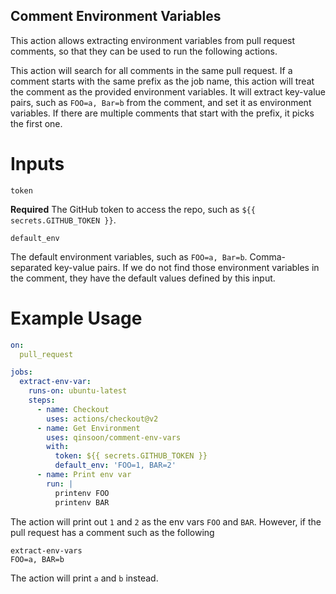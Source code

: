 Comment Environment Variables
---

This action allows extracting environment variables from pull request comments, 
so that they can be used to run the following actions. 

This action will search for all comments in the same pull request. If a comment 
starts with the same prefix as the job name, this action will treat the comment 
as the provided environment variables. It will extract key-value pairs, such as
`FOO=a, Bar=b` from the comment, and set it as environment variables. If there
are multiple comments that start with the prefix, it picks the first one.

Inputs
===

`token`

**Required** The GitHub token to access the repo, such as `${{ secrets.GITHUB_TOKEN }}`.

`default_env`

The default environment variables, such as `FOO=a, Bar=b`. Comma-separated key-value pairs. If we do not find those environment variables in the comment,
they have the default values defined by this input.

Example Usage
===

```yaml
on:
  pull_request

jobs:
  extract-env-var:
    runs-on: ubuntu-latest
    steps:
      - name: Checkout
        uses: actions/checkout@v2
      - name: Get Environment
        uses: qinsoon/comment-env-vars
        with:
          token: ${{ secrets.GITHUB_TOKEN }}
          default_env: 'FOO=1, BAR=2'
      - name: Print env var
        run: |
          printenv FOO
          printenv BAR
```

The action will print out `1` and `2` as the env vars `FOO` and `BAR`. However, if the pull request has a comment such as the following

```
extract-env-vars
FOO=a, BAR=b
```

The action will print `a` and `b` instead. 